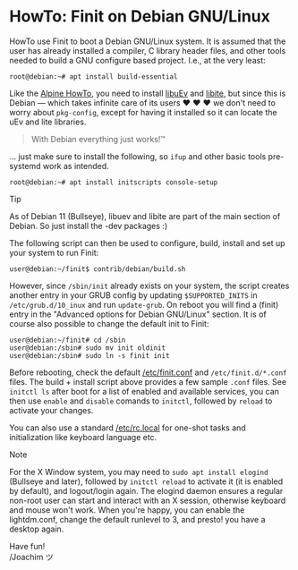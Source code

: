 HowTo: Finit on Debian GNU/Linux
================================

HowTo use Finit to boot a Debian GNU/Linux system.  It is assumed that
the user has already installed a compiler, C library header files, and
other tools needed to build a GNU configure based project.  I.e., at
the very least:

    root@debian:~# apt install build-essential

Like the [Alpine HowTo](../alpine/), you need to install [libuEv][] and
[libite][], but since this is Debian — which takes infinite care of its
users ♥ ♥ ♥ we don't need to worry about `pkg-config`, except for having
it installed so it can locate the uEv and lite libraries.

> With Debian everything just works!™

... just make sure to install the following, so `ifup` and other basic
tools pre-systemd work as intended.

    root@debian:~# apt install initscripts console-setup

> [!TIP]
> As of Debian 11 (Bullseye), libuev and libite are part of the main
> section of Debian.  So just install the -dev packages :)

The following script can then be used to configure, build, install and
set up your system to run Finit:

    user@debian:~/finit$ contrib/debian/build.sh

However, since `/sbin/init` already exists on your system, the script
creates another entry in your GRUB config by updating `$SUPPORTED_INITS`
in `/etc/grub.d/10_inux` and run `update-grub`.  On reboot you will find
a (finit) entry in the "Advanced options for Debian GNU/Linux" section.
It is of course also possible to change the default init to Finit:

    user@debian:~/finit# cd /sbin
    user@debian:/sbin# sudo mv init oldinit
    user@debian:/sbin# sudo ln -s finit init

Before rebooting, check the default [/etc/finit.conf](finit.conf) and
`/etc/finit.d/*.conf` files.  The build + install script above provides
a few sample `.conf` files.  See `initctl ls` after boot for a list of
enabled and available services, you can then use `enable` and `disable`
comands to `initctl`, followed by `reload` to activate your changes.

You can also use a standard [/etc/rc.local](rc.local) for one-shot tasks
and initialization like keyboard language etc.

> [!NOTE]
> For the X Window system, you may need to `sudo apt install elogind`
> (Bullseye and later), followed by `initctl reload` to activate it (it
> is enabled by default), and logout/login again.  The elogind daemon
> ensures a regular non-root user can start and interact with an X
> session, otherwise keyboard and mouse won't work.  When you're happy,
> you can enable the lightdm.conf, change the default runlevel to 3, and
> presto!  you have a desktop again.


Have fun!  
 /Joachim ツ

[libuEv]: https://github.com/troglobit/libuev
[libite]: https://github.com/troglobit/libite
